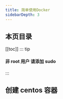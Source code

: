 ```yaml
---
title: 简单使用Docker
sidebarDepth: 3
---
```


## 本页目录
[[toc]]
::: tip
#### 非 root 用户 请添加 sudo
:::

## 创建 centos 容器
```sh

```


<Valine />